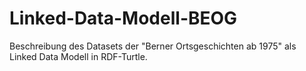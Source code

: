 # Linked-Data-Modell-BEOG
Beschreibung des Datasets der "Berner Ortsgeschichten ab 1975" als Linked Data Modell in RDF-Turtle.
